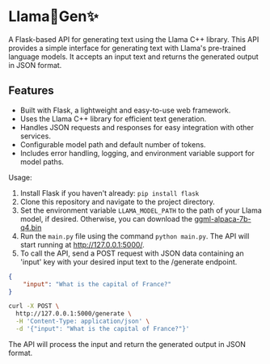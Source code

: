 # Llama🦙Gen✨

A Flask-based API for generating text using the Llama C++ library. This API provides a simple interface for generating text with Llama's pre-trained language models. It accepts an input text and returns the generated output in JSON format.

## Features

- Built with Flask, a lightweight and easy-to-use web framework.
- Uses the Llama C++ library for efficient text generation.
- Handles JSON requests and responses for easy integration with other services.
- Configurable model path and default number of tokens.
- Includes error handling, logging, and environment variable support for model paths.

Usage:

1. Install Flask if you haven't already: `pip install flask`
2. Clone this repository and navigate to the project directory.
3. Set the environment variable `LLAMA_MODEL_PATH` to the path of your Llama model, if desired. Otherwise, you can download the [ggml-alpaca-7b-q4.bin](https://huggingface.co/Sosaka/Alpaca-native-4bit-ggml/blob/main/ggml-alpaca-7b-q4.bin)
4. Run the `main.py` file using the command `python main.py`. The API will start running at http://127.0.0.1:5000/.
5. To call the API, send a POST request with JSON data containing an 'input' key with your desired input text to the /generate endpoint.

```json
{
    "input": "What is the capital of France?"
}
```

```bash
curl -X POST \
  http://127.0.0.1:5000/generate \
  -H 'Content-Type: application/json' \
  -d '{"input": "What is the capital of France?"}'
```

The API will process the input and return the generated output in JSON format.

